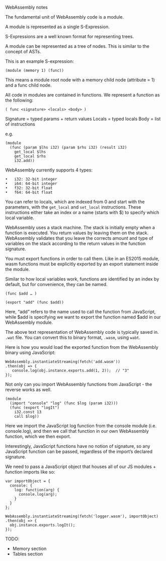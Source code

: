 WebAssembly notes

The fundamental unit of WebAssembly code is a module.

A module is represented as a single S-Expression.

S-Expressions are a well known format for representing trees.

A module can be represented as a tree of nodes. This is similar to the concept of ASTs.

This is an example S-expression:

`(module (memory 1) (func))`

This means a module root node with a memory child node (attribute = 1) and a func child node.

All code in modules are contained in functions. We represent a function as the following:

`( func <signature> <locals> <body> )`

Signature = typed params + return values
Locals = typed locals
Body = list of instructions

e.g.

```
(module
  (func (param $lhs i32) (param $rhs i32) (result i32)
    get_local $lhs
    get_local $rhs
    i32.add))
```

WebAssembly currently supports 4 types:

	•	i32: 32-bit integer
	•	i64: 64-bit integer
	•	f32: 32-bit float
	•	f64: 64-bit float

You can refer to locals, which are indexed from 0 and start with the parameters, with the `get_local` and `set_local` instructions. These instructions either take an index or a name (starts with $) to specify which local variable.

WebAssembly uses a stack machine. The stack is initially empty when a function is executed. You return values by leaving them on the stack. WebAssembly validates that you leave the corrects amount and type of variables on the stack according to the return values in the function signature.

You must export functions in order to call them. Like in an ES2015 module, wasm functions must be explicitly exported by an export statement inside the module.

Similar to how local variables work, functions are identified by an index by default, but for convenience, they can be named.

`(func $add … )`

`(export "add" (func $add))`

Here, “add” refers to the name used to call the function from JavaScript, while $add is specifying we want to export the function named $add in our WebAssembly module.

The above text representation of WebAssembly code is typically saved in. `.wat` file. You can convert this to binary format, `.wasm`, using `wabt`.

Here is how you would load the exported function from the WebAssembly binary using JavaScript:

```
WebAssembly.instantiateStreaming(fetch('add.wasm'))
.then(obj => {
   console.log(obj.instance.exports.add(1, 2));  // "3"
});
```

Not only can you import WebAssembly functions from JavaScript - the reverse works as well.

```
(module
  (import "console" "log" (func $log (param i32)))
  (func (export "logIt")
    i32.const 13
    call $log))
```

Here we import the JavaScript log function from the console module (i.e. console.log), and then we call that function in our own WebAssembly function, which we then export.

Interestingly, JavaScript functions have no notion of signature, so any JavaScript function can be passed, regardless of the import’s declared signature.

We need to pass a JavaScript object that houses all of our JS modules + function imports like so:

```
var importObject = {
  console: {
    log: function(arg) {
      console.log(arg);
    }
  }
};

WebAssembly.instantiateStreaming(fetch('logger.wasm'), importObject)
.then(obj => {
  obj.instance.exports.logIt();
});

```

TODO:

- Memory section
- Tables section

